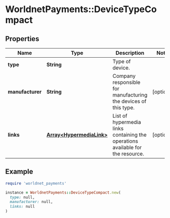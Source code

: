 # WorldnetPayments::DeviceTypeCompact

## Properties

| Name | Type | Description | Notes |
| ---- | ---- | ----------- | ----- |
| **type** | **String** | Type of device. |  |
| **manufacturer** | **String** | Company responsible for manufacturing the devices of this type. | [optional] |
| **links** | [**Array&lt;HypermediaLink&gt;**](HypermediaLink.md) | List of hypermedia links containing the operations available for the resource. | [optional] |

## Example

```ruby
require 'worldnet_payments'

instance = WorldnetPayments::DeviceTypeCompact.new(
  type: null,
  manufacturer: null,
  links: null
)
```

